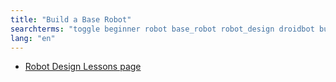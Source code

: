 ```yaml
---
title: "Build a Base Robot"
searchterms: "toggle beginner robot base_robot robot_design droidbot build_a_base_robot"
lang: "en"
---
```

 <ul>
 <li><a href="robots.html">Robot Design Lessons page</a>
 </li>
 </ul>
